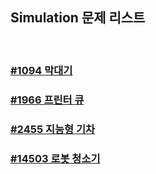 ## Simulation 문제 리스트

<br>

### [#1094 막대기](./2020-01-03/README.md)

### [#1966 프린터 큐](./2020-01-06/README.md)

### [#2455 지능형 기차](./2020-01-03/README.md)

### [#14503 로봇 청소기](./2020-01-06/README.md)